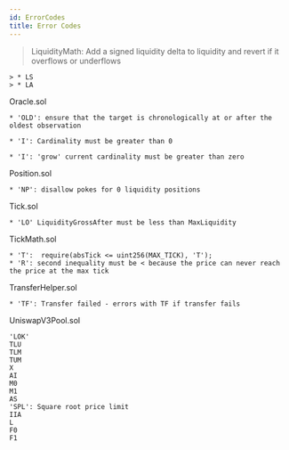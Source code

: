 ```yaml
---
id: ErrorCodes
title: Error Codes
---
```



> LiquidityMath:  Add a signed liquidity delta to liquidity and revert if it overflows or underflows

    > * LS 
    > * LA

Oracle.sol

    * 'OLD': ensure that the target is chronologically at or after the oldest observation

    * 'I': Cardinality must be greater than 0

    * 'I': 'grow' current cardinality must be greater than zero

Position.sol

    * 'NP': disallow pokes for 0 liquidity positions

Tick.sol

    * 'LO' LiquidityGrossAfter must be less than MaxLiquidity

TickMath.sol 

    * 'T':  require(absTick <= uint256(MAX_TICK), 'T');
    * 'R': second inequality must be < because the price can never reach the price at the max tick

TransferHelper.sol

    * 'TF': Transfer failed - errors with TF if transfer fails


UniswapV3Pool.sol

    'LOK'
    TLU
    TLM
    TUM
    X
    AI
    M0
    M1
    AS
    'SPL': Square root price limit
    IIA
    L
    F0
    F1